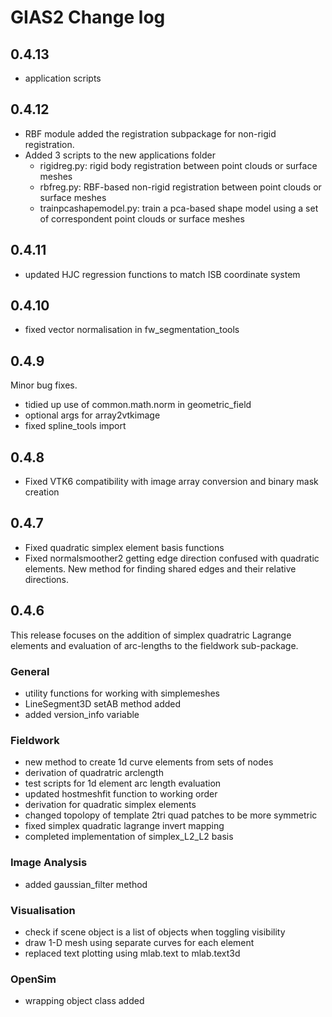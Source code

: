 # GIAS2 Change log

## 0.4.13
- application scripts

## 0.4.12
- RBF module added the registration subpackage for non-rigid registration.
- Added 3 scripts to the new applications folder
	- rigidreg.py: rigid body registration between point clouds or surface meshes
	- rbfreg.py: RBF-based non-rigid registration between point clouds or surface meshes
	- trainpcashapemodel.py: train a pca-based shape model using a set of correspondent point clouds or surface meshes

## 0.4.11
- updated HJC regression functions to match ISB coordinate system

## 0.4.10
- fixed vector normalisation in fw_segmentation_tools

## 0.4.9
Minor bug fixes.
- tidied up use of common.math.norm in geometric_field
- optional args for array2vtkimage
- fixed spline_tools import

## 0.4.8
- Fixed VTK6 compatibility with image array conversion and binary mask creation

## 0.4.7
- Fixed quadratic simplex element basis functions
- Fixed normalsmoother2 getting edge direction confused with quadratic elements. New method for finding shared edges and their relative directions.

## 0.4.6

This release focuses on the addition of simplex quadratric Lagrange elements and evaluation of arc-lengths to the fieldwork sub-package.

### General
- utility functions for working with simplemeshes
- LineSegment3D setAB method added 
- added version_info variable

### Fieldwork
- new method to create 1d curve elements from sets of nodes
- derivation of quadratric arclength
- test scripts for 1d element arc length evaluation 
- updated hostmeshfit function to working order
- derivation for quadratic simplex elements
- changed topolopy of template 2tri quad patches to be more symmetric
- fixed simplex quadratic lagrange invert mapping 
- completed implementation of simplex_L2_L2 basis

### Image Analysis
- added gaussian_filter method

### Visualisation
- check if scene object is a list of objects when toggling visibility
- draw 1-D mesh using separate curves for each element
- replaced text plotting using mlab.text to mlab.text3d

### OpenSim
- wrapping object class added